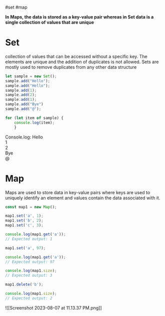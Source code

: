 #set #map

**In Maps, the data is stored as a key-value pair whereas in Set data is a single collection of values that are unique**
# Set
collection of values that can be accessed without a specific key. The elements are unique and the addition of duplicates is not allowed. Sets are mostly used to remove duplicates from any other data structure

```js
let sample = new Set();
sample.add("Hello");
sample.add("Hello");
sample.add(1);
sample.add(2);
sample.add(1);
sample.add("Bye")
sample.add("@");

for (let item of sample) {
	console.log(item);
	}
```
Console.log:
Hello  
1  
2  
Bye  
@

# Map
Maps are used to store data in key-value pairs where keys are used to uniquely identify an element and values contain the data associated with it.
```javascript
const map1 = new Map();

map1.set('a', 1);
map1.set('b', 2);
map1.set('c', 3);

console.log(map1.get('a'));
// Expected output: 1

map1.set('a', 97);

console.log(map1.get('a'));
// Expected output: 97

console.log(map1.size);
// Expected output: 3

map1.delete('b');

console.log(map1.size);
// Expected output: 2
```


![[Screenshot 2023-08-07 at 11.13.37 PM.png]]